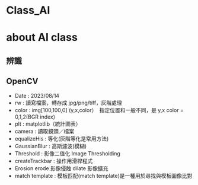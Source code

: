 # Class_AI
# about AI class 

## 辨識
## OpenCV
*   Date     : 2023/08/14
*   rw       : 讀寫檔案，轉存成 jpg/png/tiff，灰階處理
*   color    : img[100,100,0] (y,x,color）　指定位置和一般不同，是 y,x color = 0,1,2(BGR index)
*   plt      : matplotlib（統計圖表）
*   camera   : 讀取鏡頭／檔案
*   equalizeHis : 等化(灰階等化是常用方法)
*   GaussianBlur : 高斯濾波(模糊)
*   Threshold : 影像二值化 Image Thresholding
*   createTrackbar : 操作用滑桿程式
*   Erosion  erode 影像侵蝕 dilate 影像擴充
*   match template : 模板匹配(match template)是一種用於尋找與模板圖像比對




## 
